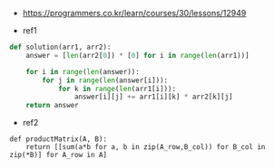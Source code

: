 * https://programmers.co.kr/learn/courses/30/lessons/12949

- ref1

```python
def solution(arr1, arr2):
    answer = [len(arr2[0]) * [0] for i in range(len(arr1))]

    for i in range(len(answer)):
        for j in range(len(answer[i])):
            for k in range(len(arr1[i])):
                answer[i][j] += arr1[i][k] * arr2[k][j]
    return answer
```

- ref2

```python3
def productMatrix(A, B):
    return [[sum(a*b for a, b in zip(A_row,B_col)) for B_col in zip(*B)] for A_row in A]
```
